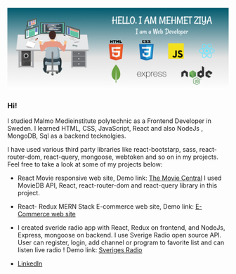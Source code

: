![Personal_info](/noname1.png)

### Hi!
I studied Malmo Medieinstitute polytechnic as a Frontend Developer in Sweden. I learned HTML, CSS, JavaScript, React and also NodeJs , MongoDB, Sql as a backend tecknolgies.

I have used various third party libraries like react-bootstarp, sass, react-router-dom, react-query, mongoose, webtoken and so on in my projects.
Feel free to take a look at  some of my projects below:

- React Movie responsive web site,
Demo link: [The Movie Central](https://the-movie-central.netlify.app 'The Movie Central')
I used MovieDB API, React, react-router-dom and react-query library in this project.


- React- Redux MERN Stack E-commerce web site,
Demo link: [E-Commerce web site](https://mproshop.herokuapp.com/ 'ProShop')

- I created sveride radio app with React, Redux on frontend, and NodeJs, Express, mongoose on backend. I use Sverige Radio open source API.
User can register, login, add channel or program to favorite list and can listen live radio !
Demo link: [Sveriges Radio ](https://sv-radio-app.herokuapp.com/ 'Sv Radio')


- [LinkedIn](https://www.linkedin.com/in/mzyazgan// 'Linkedin')
